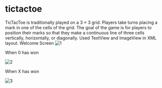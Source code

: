 # tictactoe
TicTacToe is traditionally played on a 3 × 3 grid. Players take turns placing a mark in one of the cells of the grid. The goal of the game is for players to position their marks so that they make a continuous line of three cells vertically, horizontally, or diagonally.  Used TextView and ImageView in XML layout. 
Welcome Screen
![1](https://github.com/kramika/tictactoe/assets/134719765/19e0bc7b-fb00-444e-8f09-ca92ba6ecb7f)

When 0 has won

![2](https://github.com/kramika/tictactoe/assets/134719765/863deb92-3845-40fa-8f9f-66bddcccae37)

When X has won

![3](https://github.com/kramika/tictactoe/assets/134719765/9791862b-a305-49c5-9ed1-eeb4658d2458)
